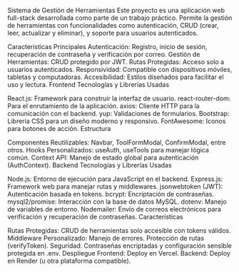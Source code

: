 Sistema de Gestión de Herramientas
Este proyecto es una aplicación web full-stack desarrollada como parte de un trabajo práctico. Permite la gestión de herramientas con funcionalidades como autenticación, CRUD (crear, leer, actualizar y eliminar), y soporte para usuarios autenticados.

Características Principales
Autenticación: Registro, inicio de sesión, recuperación de contraseña y verificación por correo.
Gestión de Herramientas: CRUD protegido por JWT.
Rutas Protegidas: Acceso solo a usuarios autenticados.
Responsividad: Compatible con dispositivos móviles, tabletas y computadoras.
Accesibilidad: Estilos diseñados para facilitar el uso y lectura.
Frontend
Tecnologías y Librerías Usadas

React.js: Framework para construir la interfaz de usuario.
react-router-dom: Para el enrutamiento de la aplicación.
axios: Cliente HTTP para la comunicación con el backend.
yup: Validaciones de formularios.
Bootstrap: Librería CSS para un diseño moderno y responsivo.
FontAwesome: Iconos para botones de acción.
Estructura

Componentes Reutilizables: Navbar, ToolFormModal, ConfirmModal, entre otros.
Hooks Personalizados: useAuth, useTools para manejar lógica común.
Context API: Manejo de estado global para autenticación (AuthContext).
Backend
Tecnologías y Librerías Usadas

Node.js: Entorno de ejecución para JavaScript en el backend.
Express.js: Framework web para manejar rutas y middlewares.
jsonwebtoken (JWT): Autenticación basada en tokens.
bcrypt: Encriptación de contraseñas.
mysql2/promise: Interacción con la base de datos MySQL.
dotenv: Manejo de variables de entorno.
Nodemailer: Envío de correos electrónicos para verificación y recuperación de contraseñas.
Características

Rutas Protegidas: CRUD de herramientas solo accesible con tokens válidos.
Middleware Personalizado:
Manejo de errores.
Protección de rutas (verifyToken).
Seguridad: Contraseñas encriptadas y configuración sensible protegida en .env.
Despliegue
Frontend: Deploy en Vercel.
Backend: Deploy en Render (u otra plataforma compatible).
